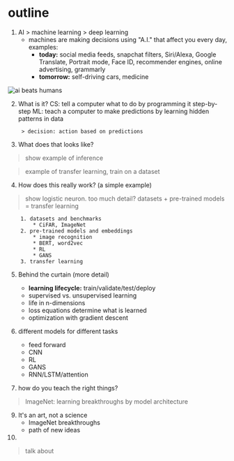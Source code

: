 # outline
1. AI > machine learning > deep learning
	- machines are making decisions using "A.I." that affect you every day, examples:
		- **today:** social media feeds, snapchat filters, Siri/Alexa, Google Translate, Portrait mode, Face ID, recommender engines, online advertising, grammarly
		- **tomorrow:** self-driving cars, medicine

![ai beats humans](https://i.ibb.co/4sdFz9L/Screenshot-2019-12-10-at-11-53-15-AM.png)

2. What is it?
	CS: tell a computer what to do by programming it step-by-step
	ML: teach a computer to make predictions by learning hidden patterns in data
	
		> decision: action based on predictions
		
3. What does that looks like?

> show example of inference


> example of transfer learning, train on a dataset





4. How does this really work? (a simple example)

> show logistic neuron.  too much detail?
> datasets + pre-trained models = transfer learning

		1. datasets and benchmarks
			* CiFAR, ImageNet
		2. pre-trained models and embeddings
			* image recognition
			* BERT, word2vec
			* RL
			* GANS
		3. transfer learning

5. Behind the curtain (more detail)
	* **learning lifecycle:** train/validate/test/deploy
	* supervised vs. unsupervised learning 
	* life in n-dimensions
	* loss equations determine what is learned
	* optimization with gradient descent

6. different models for different tasks
	- feed forward
	- CNN
	- RL
	- GANS
	- RNN/LSTM/attention

7. how do you teach the right things?

> ImageNet: learning breakthroughs by model architecture
> 
9. It's an art, not a science
	- ImageNet breakthroughs
	- path of new ideas
10. 
> talk about 


<!--stackedit_data:
eyJoaXN0b3J5IjpbLTMyMjY1MDg4NSwxODczODM2MTI5LDE2Nj
Y2NTkxODYsLTE0NTU4MTA5MzksLTI1ODEwMzk2NywtMTUzNDk5
MDY0NCwyMDQwMjk3NjIyXX0=
-->